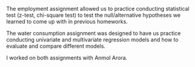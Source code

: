 The employment assignment allowed us to practice conducting statistical test (z-test, chi-square test) to test the null/alternative hypotheses we learned to come up with in previous homeworks. 

The water consumption assignment was designed to have us practice conducting univariate and multivariate regression models and how to evaluate and compare different models. 

I worked on both assignments with Anmol Arora. 
